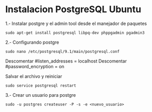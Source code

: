 Instalacion PostgreSQL Ubuntu
=============================

1.- Instalar postgre y el admin tool desde el manejador de paquetes

    sudo apt-get install postgresql libpq-dev phppgadmin pgadmin3

2.- Configurando postgre

    sudo nano /etc/postgresql/9.1/main/postgresql.conf

Descomentar #listen_addresses = localhost
Descomentar #password_encryption = on

Salvar el archivo y reiniciar

    sudo service postgresql restart

3.- Crear un usuario para postgre

    sudo -u postgres createuser -P -s -e <nuevo_usuario>

